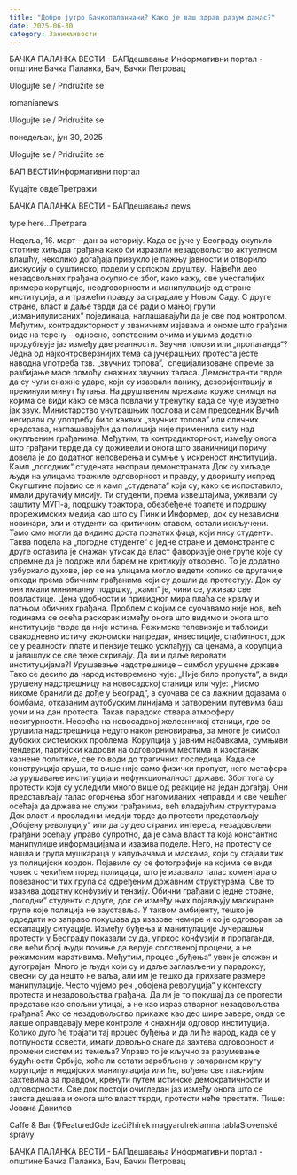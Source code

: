 ```yaml
---
title: "Добро јутро Бачкопаланчани? Како је ваш здрав разум данас?"
date: 2025-06-30
category: Занимљивости
---
```


БАЧКА ПАЛАНКА ВЕСТИ - БАПдешавања Информативни портал - општине Бачка Паланка, Бач, Бачки Петровац

Ulogujte se / Pridružite se

romanianews

Ulogujte se / Pridružite se

понедељак, јун 30, 2025

Ulogujte se / Pridružite se

БАП ВЕСТИИнформативни портал

Куцајте овдеПретражи

БАЧКА ПАЛАНКА ВЕСТИ - БАПдешавања news

type here...Претрага

Недеља, 16. март – дан за историју.
Када се јуче у Београду окупило стотине хиљада грађана како би изразили незадовољство актуелном влашћу, неколико догађаја привукло је пажњу јавности и отворило дискусију о суштинској подели у српском друштву.  Највећи део незадовољних грађана окупио се због, како кажу, све учесталијих примера корупције, неодговорности и манипулације од стране институција, а и тражећи правду за страдале у Новом Саду. С друге стране, власт и даље тврди да се ради о мањој групи „изманипулисаних“ појединаца, наглашавајући да је све под контролом. Међутим, контрадикторност у званичним изјавама и ономе што грађани виде на терену – односно, сопственим очима и ушима додатно продубљује јаз између две реалности.
Звучни топови или „пропаганда“?
Једна од најконтроверзнијих тема са јучерашњих протеста јесте наводна употреба тзв. „звучних топова“,  специјализоване опреме за разбијање масе помоћу снажних звучних таласа. Демонстранти тврде да су чули снажне ударе, који су изазвали панику, дезоријентацију и прекинули минут ћутања. На друштвеним мрежама круже снимци на којима се види како се маса повлачи у тренутку када се чује изузетно јак звук. Министарство унутрашњих послова и сам председник Вучић негирали су употребу било каквих „звучних топова“ или сличних средстава, наглашавајући да полиција није применила силу над окупљеним грађанима. Међутим, та контрадикторност, између онога што грађани тврде да су доживели и онога што званичници поричу довела је до додатног неповерења и сумње у искреност институција.
Камп „погодних“ студената наспрам демонстраната
Док су хиљаде људи на улицама тражиле одговорност и правду, у дворишту испред Скупштине појавио се и камп „студената“ који су, како се испоставило, имали другачију мисију. Ти студенти, према извештајима, уживали су заштиту МУП-а, подршку трактора, обезбеђене тоалете и подршку прорежимских медија као што су Пинк и Информер, док су независни новинари, али и студенти са критичким ставом, остали искључени. Тамо смо могли да видимо доста познатих фаца, који нису студенти.  Таква подела на „погодне студентe“ с једне стране и демонстрантe с друге оставила је снажан утисак да власт фаворизује оне групе које су спремне да је подрже или барем не критикују отворено. То је додатно узбуркало духове, јер се на улицама могло видети колико се другачије опходи према обичним грађанима који су дошли да протестују. Док су они имали минималну подршку, „камп“ је, чини се, уживао све повластице.
 Цена удобности и привидног мира плаћа се крвљу и патњом обичних грађана.
Проблем с којим се суочавамо није нов, већ годинама се осећа раскорак између онога што видимо и онога што институције тврде да није истина. Режимске телевизије и таблоиди свакодневно истичу економски напредак, инвестиције, стабилност, док се у реалности плате и пензије тешко усклађују са ценама, а корупција и јавашлук се све теже скривају. Да ли и даље веровати институцијама?!
Урушавање надстрешнице – симбол урушене државе
Тако се десило да народ истовремено чује: „Није било пропуста“, а види урушену надстрешницу на новосадској станици или чује: „Нисмо никоме бранили да дође у Београд“, а суочава се са лажним дојавама о бомбама, отказаним аутобуским линијама и затвореним путевима баш уочи и на дан протеста. Такав парадокс ствара атмосферу несигурности. Несрећа на новосадској железничкој станици, где се урушила надстрешница недуго након реновирања, за многе је симбол дубоких системских проблема. Корупција у јавним набавкама, сумњиви тендери, партијски кадрови на одговорним местима и изостанак казнене политике, све то води до трагичних последица. Када се конструкција сруши, то више није само физички пропуст, него метафора за урушавање институција и нефункционалност државе. Због тога су протести који су уследили много више од реакције на један догађај. Они представљају талас огорчења због нагомиланих неправди и све чешћег осећаја да држава не служи грађанима, већ владајућим структурама.
Док власт и провладини медији тврде да протести представљају „Обојену револуцију“ или да су део страних интереса, незадовољни грађани осећају управо супротно, да је сама власт та која константно манипулише информацијама и изазива поделе. Него, на протесту се нашла и група мушкараца у капуљачама и маскама, који су стајали тик уз полицијски кордон. Појавиле су се фотографије на којима се види човек с чекићем поред полицајца, што је изазвало талас коментара о повезаности тих група са одређеним државним структурама. Све то изазива додатну конфузију и тензију. Обични грађани с једне стране, „погодни“ студенти с друге, док се између њих појављују маскиране групе које полиција не зауставља. У таквом амбијенту, тешко је одредити ко заправо покушава да изазове немире и ко је одговоран за ескалацију ситуације.
Између буђења и манипулације
Јучерашњи протести у Београду показали су да, упркос конфузији и пропаганди, све већи број људи почиње да верује сопственој процени, а не режимским наративима. Међутим, процес „буђења“ увек је сложен и дуготрајан. Много је људи који су и даље заглављени у парадоксу, свесни су да нешто не ваља, али им је тешко да прихвате размере манипулације. Често чујемо реч „обојена револуција“ у контексту протеста и незадовољства грађана. Да ли је то покушај да се протести представе као спољни утицај, а не као израз стварног незадовољства грађана? Ако се незадовољство прикаже као део шире завере, онда се лакше оправдавају мере контроле и снажнији одговор институција.
Колико дуго ће трајати тај процес буђења и да ли ће народ, када се у потпуности освести, имати довољно снаге да захтева одговорност и промени систем из темеља? Управо то је кључно за разумевање будућности Србије, хоће ли остати заробљена у зачараном кругу корупције и медијских манипулација или ће, вођена све гласнијим захтевима за правдом, кренути путем истинске демократичности и одговорности. Све док постоји очигледан јаз између онога што се заиста дешава и онога што власт тврди, протести неће престати.
Пише: Јована Данилов

Caffe & Bar (1)FeaturedGde izaći?hírek magyarulreklamna tablaSlovenské správy

БАЧКА ПАЛАНКА ВЕСТИ - БАПдешавања Информативни портал - општине Бачка Паланка, Бач, Бачки Петровац
